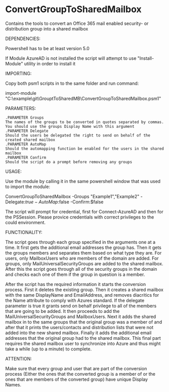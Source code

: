 # ConvertGroupToSharedMailbox
Contains the tools to convert an Office 365 mail enabled security- or distribution group into a shared mailbox

DEPENDENCIES:

Powershell has to be at least version 5.0

If Module AzureAD is not installed the script will attempt to use "Install-Module" utility in order to install it

IMPORTING:

Copy both psm1 scripts in to the same folder and run command:

import-module "C:\example\git\GrouptToSharedMB\ConvertGroupToSharedMailbox.psm1"
    
PARAMETERS:

	.PARAMETER Groups
	The names of the groups to be converted in quotes separated by commas. You should use the groups Display Name with this argument
	.PARAMETER Delegate
	Should the users be delegated the right to send on behalf of the created shared mailbox
	.PARAMETER AutoMap
	Should the automapping function be enabled for the users in the shared mailbox
	.PARAMETER Confirm
	Should the script do a prompt before removing any groups
    
USAGE:

Use the module by calling it in the same powershell window that was used to import the module:

ConvertGroupToSharedMailbox -Groups "Example1","Example2" -Delegate:$true -AutoMap:$false -Confirm:$false


The script will prompt for credential, first for Connect-AzureAD and then for the PSSession. Please provice credentials with correct privileges to the could environment.

FUNCTIONALITY:

The script goes through each group specified in the arguments one at a time. It first gets the additional email addresses the group has. Then it gets the groups members and separates them based on what type they are. For users, only MailboxUsers who are members of the domain are added. For groups, only MailUniversalSecurityGroups are added to the shared mailbox. After this the script goes through all of the security groups in the domain and checks each one of them if the group in question is a member.

After the script has the required information it starts the conversion process. First it deletes the existing group. Then it creates a shared mailbox with the same DisplayName and EmailAddress, and removes diacritics for the Name attribute to comply with Azures standard. If the delegate parameter is true it grants send on behalf privilege to all of the members that are going to be added. It then proceeds to add the MailUniversalSecurityGroups and MailboxUsers. Next it adds the shared mailbox in to the same groups that the original group was a member of and after that it prints the users/contacts and distribution lists that were not added into the new shared mailbox. Finally it adds the additional email addresses that the original group had to the shared mailbox. This final part requires the shared mailbox user to synchronize into Azure and thus might take a while (up to a minute) to complete.

ATTENTION:

Make sure that every group and user that are part of the conversion process (Either the ones that the converted group is a member of or the ones that are members of the converted group) have unique Display Names. 
